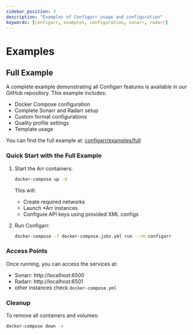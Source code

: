 ```yaml
---
sidebar_position: 3
description: "Examples of Configarr usage and configuration"
keywords: [configarr, examples, configuration, sonarr, radarr]
---
```


# Examples

## Full Example

A complete example demonstrating all Configarr features is available in our GitHub repository. This example includes:

- Docker Compose configuration
- Complete Sonarr and Radarr setup
- Custom format configurations
- Quality profile settings
- Template usage

You can find the full example at: [configarr/examples/full](https://github.com/raydak-labs/configarr/tree/main/examples/full)

### Quick Start with the Full Example

1. Start the Arr containers:

   ```bash
   docker-compose up -d
   ```

   This will:

   - Create required networks
   - Launch \*Arr instances
   - Configure API keys using provided XML configs

2. Run Configarr:
   ```bash
   docker-compose -f docker-compose.jobs.yml run --rm configarr
   ```

### Access Points

Once running, you can access the services at:

- Sonarr: http://localhost:6500
- Radarr: http://localhost:6501
- other instances check `docker-compose.yml`

### Cleanup

To remove all containers and volumes:

```bash
docker-compose down -v
```
